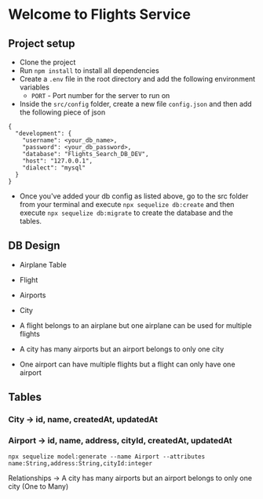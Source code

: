 # Welcome to Flights Service

## Project setup

- Clone the project
- Run `npm install` to install all dependencies
- Create a `.env` file in the root directory and add the following environment variables
  - `PORT` - Port number for the server to run on
- Inside the `src/config` folder, create a new file `config.json` and then add the following piece of json

```
{
  "development": {
    "username": <your_db_name>,
    "password": <your_db_password>,
    "database": "Flights_Search_DB_DEV",
    "host": "127.0.0.1",
    "dialect": "mysql"
  }
}

```

- Once you've added your db config as listed above, go to the src folder from your terminal and execute `npx sequelize db:create` and then execute `npx sequelize db:migrate` to create the database and the tables.

## DB Design

- Airplane Table
- Flight
- Airports
- City

- A flight belongs to an airplane but one airplane can be used for multiple flights
- A city has many airports but an airport belongs to only one city
- One airport can have multiple flights but a flight can only have one airport

## Tables

### City -> id, name, createdAt, updatedAt

### Airport -> id, name, address, cityId, createdAt, updatedAt

```
npx sequelize model:generate --name Airport --attributes name:String,address:String,cityId:integer
```

Relationships -> A city has many airports but an airport belongs to only one city (One to Many)
